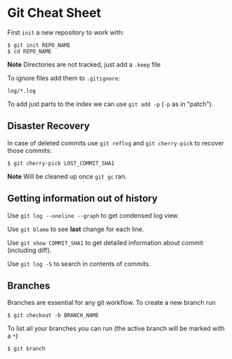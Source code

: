 # Git Cheat Sheet

First `init` a new repository to work with:

```
$ git init REPO_NAME
$ cd REPO_NAME 
```

**Note** Directories are not tracked, just add a `.keep` file

To ignore files add them to `.gitignore`:

```
log/*.log
```

To add just parts to the index we can use `git add -p` (`-p` as in "patch").

## Disaster Recovery

In case of deleted commits use `git reflog` and `git cherry-pick` to recover those commits:

```
$ git cherry-pick LOST_COMMIT_SHA1
```

**Note** Will be cleaned up once `git gc` ran.

## Getting information out of history

Use `git log --oneline --graph` to get condensed log view.

Use `git blame` to see **last** change for each line.

Use `git show COMMIT_SHA1` to get detailed information about commit (including diff).

Use `git log -S` to search in contents of commits.

## Branches

Branches are essential for any git workflow. To create a new branch run

```
$ git checkout -b BRANCH_NAME
```

To list all your branches you can run (the active branch will be marked with a `*`)

```
$ git branch
```
